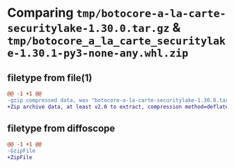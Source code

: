 # Comparing `tmp/botocore-a-la-carte-securitylake-1.30.0.tar.gz` & `tmp/botocore_a_la_carte_securitylake-1.30.1-py3-none-any.whl.zip`

## filetype from file(1)

```diff
@@ -1 +1 @@
-gzip compressed data, was "botocore-a-la-carte-securitylake-1.30.0.tar", last modified: Tue Jul  4 01:45:07 2023, max compression
+Zip archive data, at least v2.0 to extract, compression method=deflate
```

## filetype from diffoscope

```diff
@@ -1 +1 @@
-GzipFile
+ZipFile
```

